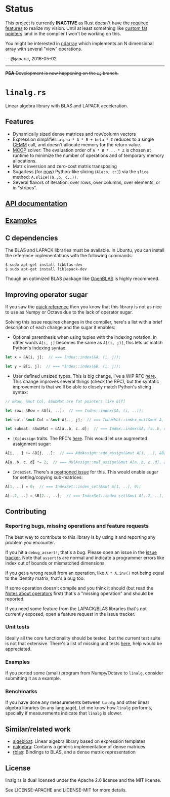 # Status

This project is currently **INACTIVE** as Rust doesn't have the [required features] to realize my
vision. Until at least something like [custom fat pointers] land in the compiler I won't be working
on this.

You might be interested in [ndarray] which implements an N dimensional array with several "view"
operations.

[required features]: https://github.com/japaric/rusty-edge
[custom fat pointers]: https://github.com/rust-lang/rfcs/pull/1524
[ndarray]: https://crates.io/crates/ndarray

-- @japaric, 2016-05-02

---

~~**PSA** Development is now happening on the `ng` branch.~~

# `linalg.rs`

Linear algebra library with BLAS and LAPACK acceleration.

## Features

- Dynamically sized dense matrices and row/column vectors
- Expression simplifier: `alpha * A * B + beta * C` reduces to a single [GEMM] call, and doesn't
  allocate memory for the return value.
- [MCOP] solver: The evaluation order of `A * B * .. * Z` is chosen at runtime to minimize the
  number of operations and of temporary memory allocations.
- Matrix inversion and zero-cost matrix transposing
- Sugarless (for [now]) Python-like slicing (`A[a:b, c:]`) via the `slice` method:
  `A.slice((a..b, c..))`.
- Several flavors of iteration: over rows, over columns, over elements, or in "stripes".

[GEMM]: https://en.wikipedia.org/wiki/Basic_Linear_Algebra_Subprograms#Level_3
[MCOP]: https://en.wikipedia.org/wiki/Matrix_chain_multiplication
[now]: #improving-operator-sugar

## [API documentation]

[API documentation]: http://japaric.github.io/old-linalg-docs/linalg/

## [Examples]

[Examples]: https://github.com/japaric/linalg_examples

## C dependencies

The BLAS and LAPACK libraries must be available. In Ubuntu, you can install the reference
implementations with the following commands:

``` ignore
$ sudo apt-get install libblas-dev
$ sudo apt-get install liblapack-dev
```

Though an optimized BLAS package like [OpenBLAS] is highly recommend.

[OpenBLAS]: https://github.com/xianyi/OpenBLAS

## Improving operator sugar

If you saw the [quick reference] then you know that this library is not as nice to use as Numpy or
Octave due to the lack of operator sugar.

[quick reference]: http://japaric.github.io/linalg.rs/linalg/#quick-reference

Solving this issue requires changes in the compiler, here's a list with a brief description of each
change and the sugar it enables:

- Optional parenthesis when using tuples with the indexing notation. In other words `A[i, j]`
becomes the same as `A[(i, j)]`, this lets us match Python's indexing syntax.

``` rust
let x = &A[i, j];  // === Index::index(&A, (i, j));

let y = B[i, j];  // === *Index::index(&B, (i, j));
```

- User defined unsized types. This is big change, I've a WIP RFC [here][0]. This change improves
several things (check the RFC), but the syntatic improvement is that we'll be able to closely
match Python's slicing syntax:

[0]: https://github.com/japaric/rfcs/blob/unsized/text/0000-unsized.md

``` rust
// &Row, &mut Col, &SubMat are fat pointers like &[T]

let row: &Row = &A[i, ..];  // === Index::index(&A, (i, ..));

let col: &mut Col = &mut A[.., j];  // === IndexMut::index_mut(&mut A, (.., j));

let submat: &SubMat = &A[a..b, c..d];  // === Index::index(&A, (a..b, c..d));
```

- `[Op]Assign` traits. The RFC's [here][1]. This would let use augmented assignment sugar:

[1]: https://github.com/rust-lang/rfcs/pull/953

``` rust
A[i, ..] += &B[j, ..];  // === AddAssign::add_assign(&mut A[i, ..], &B[j, ..]);

A[a..b, c..d] *= 2;  // === MulAssign::mul_assign(&mut A[a..b, c..d], 2);
```

- `IndexSet`. There's a [postponed issue] for this. This would enable sugar for setting/copying
sub-matrices:

``` rust
A[1, ..] = 0;  // === IndexSet::index_set(&mut A[1, ..], 0);

A[..2, ..] = &B[2.., ..];  // === IndexSet::index_set(&mut A[..2, ..], &B[2.., ..]);
```

[postponed issue]: https://github.com/rust-lang/rfcs/issues/997

## Contributing

### Reporting bugs, missing operations and feature requests

The best way to contribute to this library is by using it and reporting any problem you
encounter.

If you hit a `debug_assert!`, that's a bug. Please open an issue in the [issue tracker]. Note that
`assert!`s are normal and indicate a programmer errors like index out of bounds or mismatched
dimensions.

[issue tracker]: https://github.com/japaric/linalg.rs/issues

If you get a wrong result from an operation, like `A * A.inv()` not being equal to the identity
matrix, that's a bug too.

If some operation doesn't compile and you think it should (but read the [Notes about operators]
first) that's a "missing operation" and should be reported.

[Notes about operators]: http://japaric.github.io/linalg.rs/linalg/#notes-about-operators

If you need some feature from the LAPACK/BLAS libraries that's not currently exposed, open a
feature request in the issue tracker.

### Unit tests

Ideally all the core functionality should be tested, but the current test suite is not that
extensive. There's a list of missing unit tests [here][2], help would be appreciated.

[2]: /TODO.test

### Examples

If you ported some (small) program from Numpy/Octave to `linalg`, consider submitting it as a
example.

### Benchmarks

If you have done any measurements between `linalg` and other linear algebra libraries (in any
language), Let me know how `linalg` performs, specially if measurements indicate that `linalg`
is slower.

## Similar/related work

- [algebloat]: Linear algebra library based on expression templates
- [nalgebra]: Contains a generic implementation of dense matrices
- [rblas]: Bindings to BLAS, and a dense matrix representation

[algebloat]: https://github.com/SiegeLord/RustAlgebloat
[nalgebra]: https://github.com/sebcrozet/nalgebra
[rblas]: https://github.com/mikkyang/rust-blas

## License

linalg.rs is dual licensed under the Apache 2.0 license and the MIT license.

See LICENSE-APACHE and LICENSE-MIT for more details.
